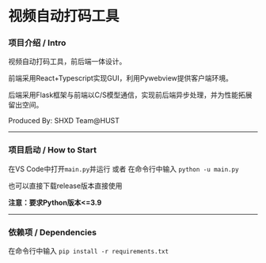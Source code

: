 # 视频自动打码工具

### 项目介绍 / Intro

视频自动打码工具，前后端一体设计。

前端采用React+Typescript实现GUI，利用Pywebview提供客户端环境。

后端采用Flask框架与前端以C/S模型通信，实现前后端异步处理，并为性能拓展留出空间。

Produced By: SHXD Team@HUST

---

### 项目启动 / How to Start

在VS Code中打开`main.py`并运行 或者 在命令行中输入 `python -u main.py`

也可以直接下载release版本直接使用

**注意：要求Python版本<=3.9**

---

### 依赖项 / Dependencies

在命令行中输入 `pip install -r requirements.txt`
